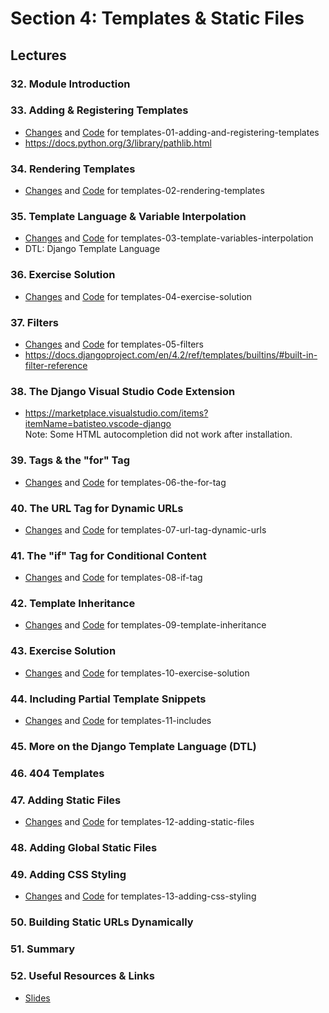 # Section 4: Templates & Static Files

## Lectures

### 32. Module Introduction

### 33. Adding & Registering Templates

- [Changes](https://github.com/adibaba/django-practical-guide-course-code/compare/b3a97ef..7f135f5) and
  [Code](https://github.com/adibaba/django-practical-guide-course-code/tree/templates-01-adding-and-registering-templates)
  for templates-01-adding-and-registering-templates
- https://docs.python.org/3/library/pathlib.html

### 34. Rendering Templates

- [Changes](https://github.com/adibaba/django-practical-guide-course-code/compare/7f135f5..4d8aa11) and
  [Code](https://github.com/adibaba/django-practical-guide-course-code/tree/templates-02-rendering-templates)
  for templates-02-rendering-templates

### 35. Template Language & Variable Interpolation

- [Changes](https://github.com/adibaba/django-practical-guide-course-code/compare/4d8aa11..27c250a) and
  [Code](https://github.com/adibaba/django-practical-guide-course-code/tree/templates-03-template-variables-interpolation)
  for templates-03-template-variables-interpolation
- DTL: Django Template Language

### 36. Exercise Solution

- [Changes](https://github.com/adibaba/django-practical-guide-course-code/compare/27c250a..e59b36b) and
  [Code](https://github.com/adibaba/django-practical-guide-course-code/tree/templates-04-exercise-solution)
  for templates-04-exercise-solution

### 37. Filters

- [Changes](https://github.com/adibaba/django-practical-guide-course-code/compare/e59b36b..0b5a4c9) and
  [Code](https://github.com/adibaba/django-practical-guide-course-code/tree/templates-05-filters)
  for templates-05-filters
- https://docs.djangoproject.com/en/4.2/ref/templates/builtins/#built-in-filter-reference

### 38. The Django Visual Studio Code Extension

- https://marketplace.visualstudio.com/items?itemName=batisteo.vscode-django  
  Note: Some HTML autocompletion did not work after installation.

### 39. Tags & the "for" Tag

- [Changes](https://github.com/adibaba/django-practical-guide-course-code/compare/0b5a4c9..78f1d75) and
  [Code](https://github.com/adibaba/django-practical-guide-course-code/tree/templates-06-the-for-tag)
  for templates-06-the-for-tag

### 40. The URL Tag for Dynamic URLs

- [Changes](https://github.com/adibaba/django-practical-guide-course-code/compare/78f1d75..adfb94b) and
  [Code](https://github.com/adibaba/django-practical-guide-course-code/tree/templates-07-url-tag-dynamic-urls)
  for templates-07-url-tag-dynamic-urls

### 41. The "if" Tag for Conditional Content

- [Changes](https://github.com/adibaba/django-practical-guide-course-code/compare/adfb94b..e9a4ceb) and
  [Code](https://github.com/adibaba/django-practical-guide-course-code/tree/templates-08-if-tag)
  for templates-08-if-tag

### 42. Template Inheritance

- [Changes](https://github.com/adibaba/django-practical-guide-course-code/compare/e9a4ceb..56aa17d) and
  [Code](https://github.com/adibaba/django-practical-guide-course-code/tree/templates-09-template-inheritance)
  for templates-09-template-inheritance

### 43. Exercise Solution

- [Changes](https://github.com/adibaba/django-practical-guide-course-code/compare/56aa17d..25e9ab1) and
  [Code](https://github.com/adibaba/django-practical-guide-course-code/tree/templates-10-exercise-solution)
  for templates-10-exercise-solution

### 44. Including Partial Template Snippets

- [Changes](https://github.com/adibaba/django-practical-guide-course-code/compare/25e9ab1..4b8476a) and
  [Code](https://github.com/adibaba/django-practical-guide-course-code/tree/templates-11-includes)
  for templates-11-includes

### 45. More on the Django Template Language (DTL)

### 46. 404 Templates

### 47. Adding Static Files

- [Changes](https://github.com/adibaba/django-practical-guide-course-code/compare/4b8476a..e4956b0) and
  [Code](https://github.com/adibaba/django-practical-guide-course-code/tree/templates-12-adding-static-files)
  for templates-12-adding-static-files

### 48. Adding Global Static Files

### 49. Adding CSS Styling

- [Changes](https://github.com/adibaba/django-practical-guide-course-code/compare/e4956b0..1ef4b0b) and
  [Code](https://github.com/adibaba/django-practical-guide-course-code/tree/templates-13-adding-css-styling)
  for templates-13-adding-css-styling

### 50. Building Static URLs Dynamically

### 51. Summary

### 52. Useful Resources & Links

- [Slides](https://github.com/adibaba/django-practical-guide-course-code/blob/templates-zz-extra-files/slides/slides.pdf)